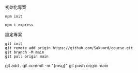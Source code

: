 初始化專案
```
npm init

npm i express
```

設定專案
```
git init
git remote add origin https://github.com/Sakuard/course.git
git branch -M main
git pull origin main
```
git add .
git commit -m "{msg}"
git push origin main